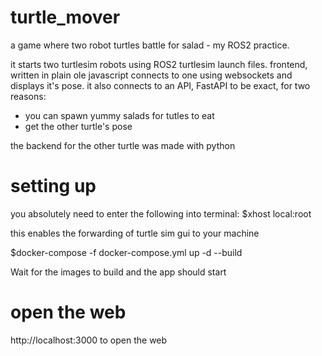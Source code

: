 # turtle_mover
a game where two robot turtles battle for salad - my ROS2 practice.

it starts two turtlesim robots using ROS2 turtlesim launch files.
frontend, written in plain ole javascript connects to one using
websockets and displays it's pose. it also connects to an API,
FastAPI to be exact, for two reasons:
- you can spawn yummy salads for tutles to eat
- get the other turtle's pose

the backend for the other turtle was made with python

# setting up



you absolutely need to enter the following into terminal:
$xhost local:root

this enables the forwarding of turtle sim gui to your machine

$docker-compose -f docker-compose.yml up -d --build

Wait for the images to build and the app should start

# open the web

http://localhost:3000 to open the web

